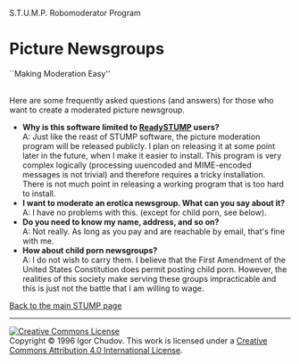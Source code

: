 S.T.U.M.P. Robomoderator Program

Picture Newsgroups
==================

\`\`Making Moderation Easy\'\'

\
Here are some frequently asked questions (and answers) for those who
want to create a moderated picture newsgroup.

-   **Why is this software limited to [ReadySTUMP](hosting) users?**\
    A: Just like the reast of STUMP software, the picture moderation
    program will be released publicly. I plan on releasing it at some
    point later in the future, when I make it easier to install. This
    program is very complex logically (processing uuencoded and
    MIME-encoded messages is not trivial) and therefore requires a
    tricky installation.\
    There is not much point in releasing a working program that is too
    hard to install.
-   **I want to moderate an erotica newsgroup. What can you say about
    it?**\
    A: I have no problems with this. (except for child porn, see below).
-   **Do you need to know my name, address, and so on?**\
    A: Not really. As long as you pay and are reachable by email,
    that\'s fine with me.
-   **How about child porn newsgroups?**\
    A: I do not wish to carry them. I believe that the First Amendment
    of the United States Constitution does permit posting child porn.
    However, the realities of this society make serving these groups
    impracticable and this is just not the battle that I am willing to
    wage.

[Back to the main STUMP page](index.html)

------------------------------------------------------------------------

[![Creative Commons
License](https://i.creativecommons.org/l/by/4.0/88x31.png)](http://creativecommons.org/licenses/by/4.0/)\
Copyright © 1996 Igor Chudov. This work is licensed under a [Creative
Commons Attribution 4.0 International
License](http://creativecommons.org/licenses/by/4.0/).

